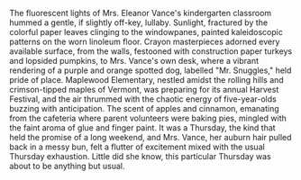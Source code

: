 The fluorescent lights of Mrs. Eleanor Vance's kindergarten classroom hummed a gentle, if slightly off-key, lullaby.  Sunlight, fractured by the colorful paper leaves clinging to the windowpanes, painted kaleidoscopic patterns on the worn linoleum floor.  Crayon masterpieces adorned every available surface, from the walls, festooned with construction paper turkeys and lopsided pumpkins, to Mrs. Vance's own desk, where a vibrant rendering of a purple and orange spotted dog, labelled "Mr. Snuggles," held pride of place.  Maplewood Elementary, nestled amidst the rolling hills and crimson-tipped maples of Vermont, was preparing for its annual Harvest Festival, and the air thrummed with the chaotic energy of five-year-olds buzzing with anticipation. The scent of apples and cinnamon, emanating from the cafeteria where parent volunteers were baking pies, mingled with the faint aroma of glue and finger paint.  It was a Thursday, the kind that held the promise of a long weekend, and Mrs. Vance, her auburn hair pulled back in a messy bun, felt a flutter of excitement mixed with the usual Thursday exhaustion.  Little did she know, this particular Thursday was about to be anything but usual.
